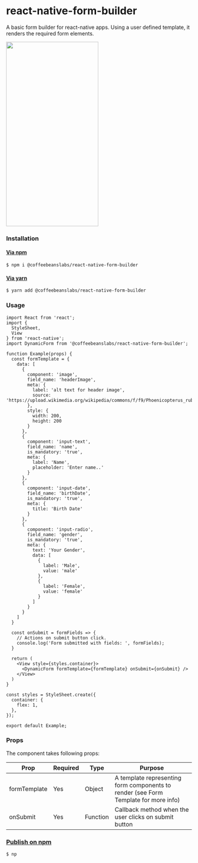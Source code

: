 # react-native-form-builder

A basic form builder for react-native apps. Using a user defined template, it renders the required form elements.

<img src="examplea/Demo.gif" width="250" height="500"/>

### Installation

#### [Via npm](https://www.npmjs.com/package/@coffeebeanslabs/react-native-form-builder)

```shell
$ npm i @coffeebeanslabs/react-native-form-builder
```

#### [Via yarn](https://classic.yarnpkg.com/en/package/@coffeebeanslabs/react-native-form-builder)

```shell
$ yarn add @coffeebeanslabs/react-native-form-builder
```

### Usage

```shell
import React from 'react';
import {
  StyleSheet,
  View
} from 'react-native';
import DynamicForm from '@coffeebeanslabs/react-native-form-builder';

function Example(props) {
  const formTemplate = {
    data: [
      {
        component: 'image',
        field_name: 'headerImage',
        meta: {
          label: 'alt text for header image',
          source: 'https://upload.wikimedia.org/wikipedia/commons/f/f9/Phoenicopterus_ruber_in_S%C3%A3o_Paulo_Zoo.jpg'
        },
        style: {
          width: 200,
          height: 200
        }
      },
      {
        component: 'input-text',
        field_name: 'name',
        is_mandatory: 'true',
        meta: {
          label: 'Name',
          placeholder: 'Enter name..'
        }
      },
      {
        component: 'input-date',
        field_name: 'birthDate',
        is_mandatory: 'true',
        meta: {
          title: 'Birth Date'
        }
      },
      {
        component: 'input-radio',
        field_name: 'gender',
        is_mandatory: 'true',
        meta: {
          text: 'Your Gender',
          data: [
            {
              label: 'Male',
              value: 'male'
            },
            {
              label: 'Female',
              value: 'female'
            }
          ]
        }
      }
    ]
  }

  const onSubmit = formFields => {
    // Actions on submit button click.
    console.log('Form submitted with fields: ', formFields);
  }

  return (
    <View style={styles.container}>
      <DynamicForm formTemplate={formTemplate} onSubmit={onSubmit} />
    </View>
  )
}

const styles = StyleSheet.create({
  container: {
    flex: 1,
  },
});

export default Example;
```

### Props

The component takes following props:

| Prop        | Required  | Type   | Purpose  |
| ------------|-----------| -------| -------|
| formTemplate        | Yes       | Object  | A template representing form components to render (see Form Template for more info) |
| onSubmit        | Yes       | Function  | Callback method when the user clicks on submit button |

### [Publish on npm](https://www.npmjs.com/package/np)
```shell
$ np
```
